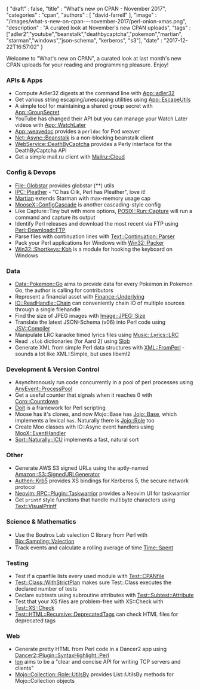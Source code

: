 {
   "draft" : false,
   "title" : "What's new on CPAN - November 2017",
   "categories" : "cpan",
   "authors" : [
      "david-farrell"
   ],
   "image" : "/images/what-s-new-on-cpan---november-2017/perl-onion-xmas.png",
   "description" : "A curated look at November's new CPAN uploads",
   "tags" : ["adler2","youtube","beanstalk","deathbycaptcha","pokemon","martian", "starman","windows","json-schema", "kerberos", "s3"],
   "date" : "2017-12-22T16:57:02"
}

Welcome to "What's new on CPAN", a curated look at last month's new CPAN uploads for your reading and programming pleasure. Enjoy!

### APIs & Apps
* Compute Adler32 digests at the command line with [App::adler32](https://metacpan.org/pod/App::adler32)
* Get various string escaping/unescaping utilities using [App::EscapeUtils](https://metacpan.org/pod/App::EscapeUtils)
* A simple tool for maintaining a shared group secret with [App::GroupSecret](https://metacpan.org/pod/App::GroupSecret)
* YouTube has changed their API but you can manage your Watch Later videos with [App::WatchLater](https://metacpan.org/pod/App::WatchLater)
* [App::weavedoc](https://metacpan.org/pod/App::weavedoc) provides a `perldoc` for Pod weaver
* [Net::Async::Beanstalk](https://metacpan.org/pod/Net::Async::Beanstalk) is a non-blocking beanstalk client
* [WebService::DeathByCaptcha](https://metacpan.org/pod/WebService::DeathByCaptcha) provides a Perly interface for the DeathByCaptcha API
* Get a simple mail.ru client with [Mailru::Cloud](https://metacpan.org/pod/Mailru::Cloud)


### Config & Devops
* [File::Globstar](https://metacpan.org/pod/File::Globstar) provides globstar (\*\*) utils
* [IPC::Pleather](https://metacpan.org/pod/IPC::Pleather) - "C has Cilk, Perl has Pleather", love it!
* [Martian](https://metacpan.org/pod/Martian) extends Starman with max-memory usage cap
* [MooseX::ConfigCascade](https://metacpan.org/pod/MooseX::ConfigCascade) is another cascading-style config
* Like Capture::Tiny but with more options, [POSIX::Run::Capture](https://metacpan.org/pod/POSIX::Run::Capture) will run a command and capture its output
* Identify Perl releases and download the most recent via FTP using [Perl::Download::FTP](https://metacpan.org/pod/Perl::Download::FTP)
* Parse files with continuation lines with [Text::Continuation::Parser](https://metacpan.org/pod/Text::Continuation::Parser)
* Pack your Perl applications for Windows with [Win32::Packer](https://metacpan.org/pod/Win32::Packer)
* [Win32::Shortkeys::Kbh](https://metacpan.org/pod/Win32::Shortkeys::Kbh) is a module for hooking the keyboard on Windows


### Data
* [Data::Pokemon::Go](https://metacpan.org/pod/Data::Pokemon::Go) aims to provide data for every Pokemon in Pokemon Go, the author is calling for contributors
* Represent a financial asset with [Finance::Underlying](https://metacpan.org/pod/Finance::Underlying)
* [IO::ReadHandle::Chain](https://metacpan.org/pod/IO::ReadHandle::Chain) can conveniently chain IO of multiple sources through a single filehandle
* Find the size of JPEG images with [Image::JPEG::Size](https://metacpan.org/pod/Image::JPEG::Size)
* Translate the latest JSON-Schema (v06) into Perl code using [JSV::Compiler](https://metacpan.org/pod/JSV::Compiler)
* Manipulate LRC karaoke timed lyrics files using [Music::Lyrics::LRC](https://metacpan.org/pod/Music::Lyrics::LRC)
* Read `.slob` dictionaries (for Aard 2) using [Slob](https://metacpan.org/pod/Slob)
* Generate XML from simple Perl data structures with [XML::FromPerl](https://metacpan.org/pod/XML::FromPerl) - sounds a lot like XML::Simple, but uses libxml2


### Development & Version Control
* Asynchronously run code concurrently in a pool of perl processes using [AnyEvent::ProcessPool](https://metacpan.org/pod/AnyEvent::ProcessPool)
* Get a useful counter that signals when it reaches 0 with [Coro::Countdown](https://metacpan.org/pod/Coro::Countdown)
* [Doit](https://metacpan.org/pod/Doit) is a framework for Perl scripting
* Moose has it's clones, and now Mojo::Base has [Jojo::Base](https://metacpan.org/pod/Jojo::Base), which implements a lexical `has`. Naturally there is [Jojo::Role](https://metacpan.org/pod/Jojo::Role) too
* Create Moo classes with IO::Async event handlers using [MooX::EventHandler](https://metacpan.org/pod/MooX::EventHandler)
* [Sort::Naturally::ICU](https://metacpan.org/pod/Sort::Naturally::ICU) implements a fast, natural sort


### Other
* Generate AWS S3 signed URLs using the aptly-named [Amazon::S3::SignedURLGenerator](https://metacpan.org/pod/Amazon::S3::SignedURLGenerator)
* [Authen::Krb5](https://metacpan.org/pod/Authen::Krb5) provides XS bindings for Kerberos 5, the secure network protocol
* [Neovim::RPC::Plugin::Taskwarrior](https://metacpan.org/pod/Neovim::RPC::Plugin::Taskwarrior) provides a Neovim UI for taskwarrior
* Get `printf` style functions that handle multibyte characters using [Text::VisualPrintf](https://metacpan.org/pod/Text::VisualPrintf)


### Science & Mathematics
* Use the Boutros Lab valection C library from Perl with [Bio::Sampling::Valection](https://metacpan.org/pod/Bio::Sampling::Valection)
* Track events and calculate a rolling average of time [Time::Spent](https://metacpan.org/pod/Time::Spent)


### Testing
* Test if a cpanfile lists every used module with [Test::CPANfile](https://metacpan.org/pod/Test::CPANfile)
* [Test::Class::WithStrictPlan](https://metacpan.org/pod/Test::Class::WithStrictPlan) makes sure Test::Class executes the declared number of tests
* Declare subtests using subroutine attributes with [Test::Subtest::Attribute](https://metacpan.org/pod/Test::Subtest::Attribute)
* Test that your XS files are problem-free with XS::Check with [Test::XS::Check](https://metacpan.org/pod/Test::XS::Check)
* [Test::HTML::Recursive::DeprecatedTags](https://metacpan.org/pod/Test::HTML::Recursive::DeprecatedTags) can check HTML files for deprecated tags


### Web
* Generate pretty HTML from Perl code in a Dancer2 app using [Dancer2::Plugin::SyntaxHighlight::Perl](https://metacpan.org/pod/Dancer2::Plugin::SyntaxHighlight::Perl)
* [Ion](https://metacpan.org/pod/Ion) aims to be a "clear and concise API for writing TCP servers and clients"
* [Mojo::Collection::Role::UtilsBy](https://metacpan.org/pod/Mojo::Collection::Role::UtilsBy) provides List::UtilsBy methods for Mojo::Collection objects

